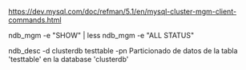 https://dev.mysql.com/doc/refman/5.1/en/mysql-cluster-mgm-client-commands.html

ndb_mgm -e "SHOW" | less
ndb_mgm -e "ALL STATUS"



ndb_desc -d clusterdb testtable -pn
Particionado de datos de la tabla 'testtable' en la database 'clusterdb'
